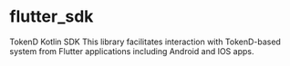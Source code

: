 # flutter_sdk

TokenD Kotlin SDK This library facilitates interaction with TokenD-based system from Flutter applications including Android and IOS apps.
